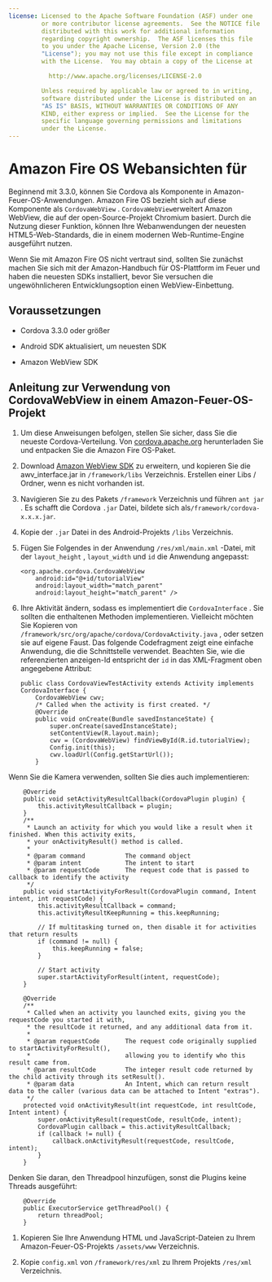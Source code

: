 ```yaml
---
license: Licensed to the Apache Software Foundation (ASF) under one
         or more contributor license agreements.  See the NOTICE file
         distributed with this work for additional information
         regarding copyright ownership.  The ASF licenses this file
         to you under the Apache License, Version 2.0 (the
         "License"); you may not use this file except in compliance
         with the License.  You may obtain a copy of the License at

           http://www.apache.org/licenses/LICENSE-2.0

         Unless required by applicable law or agreed to in writing,
         software distributed under the License is distributed on an
         "AS IS" BASIS, WITHOUT WARRANTIES OR CONDITIONS OF ANY
         KIND, either express or implied.  See the License for the
         specific language governing permissions and limitations
         under the License.
---
```


# Amazon Fire OS Webansichten für

Beginnend mit 3.3.0, können Sie Cordova als Komponente in Amazon-Feuer-OS-Anwendungen. Amazon Fire OS bezieht sich auf diese Komponente als `CordovaWebView` . `CordovaWebView`erweitert Amazon WebView, die auf der open-Source-Projekt Chromium basiert. Durch die Nutzung dieser Funktion, können Ihre Webanwendungen der neuesten HTML5-Web-Standards, die in einem modernen Web-Runtime-Engine ausgeführt nutzen.

Wenn Sie mit Amazon Fire OS nicht vertraut sind, sollten Sie zunächst machen Sie sich mit der Amazon-Handbuch für OS-Plattform im Feuer und haben die neuesten SDKs installiert, bevor Sie versuchen die ungewöhnlicheren Entwicklungsoption einen WebView-Einbettung.

## Voraussetzungen

*   Cordova 3.3.0 oder größer

*   Android SDK aktualisiert, um neuesten SDK

*   Amazon WebView SDK

## Anleitung zur Verwendung von CordovaWebView in einem Amazon-Feuer-OS-Projekt

1.  Um diese Anweisungen befolgen, stellen Sie sicher, dass Sie die neueste Cordova-Verteilung. Von [cordova.apache.org][1] herunterladen Sie und entpacken Sie die Amazon Fire OS-Paket.

2.  Download [Amazon WebView SDK][2] zu erweitern, und kopieren Sie die awv_interface.jar in `/framework/libs` Verzeichnis. Erstellen einer Libs / Ordner, wenn es nicht vorhanden ist.

3.  Navigieren Sie zu des Pakets `/framework` Verzeichnis und führen `ant jar` . Es schafft die Cordova `.jar` Datei, bildete sich als`/framework/cordova-x.x.x.jar`.

4.  Kopie der `.jar` Datei in des Android-Projekts `/libs` Verzeichnis.

5.  Fügen Sie Folgendes in der Anwendung `/res/xml/main.xml` -Datei, mit der `layout_height` , `layout_width` und `id` die Anwendung angepasst:
    
        <org.apache.cordova.CordovaWebView
            android:id="@+id/tutorialView"
            android:layout_width="match_parent"
            android:layout_height="match_parent" />
        

6.  Ihre Aktivität ändern, sodass es implementiert die `CordovaInterface` . Sie sollten die enthaltenen Methoden implementieren. Vielleicht möchten Sie Kopieren von `/framework/src/org/apache/cordova/CordovaActivity.java` , oder setzen sie auf eigene Faust. Das folgende Codefragment zeigt eine einfache Anwendung, die die Schnittstelle verwendet. Beachten Sie, wie die referenzierten anzeigen-Id entspricht der `id` in das XML-Fragment oben angegebene Attribut:
    
        public class CordovaViewTestActivity extends Activity implements CordovaInterface {
            CordovaWebView cwv;
            /* Called when the activity is first created. */
            @Override
            public void onCreate(Bundle savedInstanceState) {
                super.onCreate(savedInstanceState);
                setContentView(R.layout.main);
                cwv = (CordovaWebView) findViewById(R.id.tutorialView);
                Config.init(this);
                cwv.loadUrl(Config.getStartUrl());
            }
        

 [1]: http://cordova.apache.org
 [2]: https://developer.amazon.com/sdk/fire/IntegratingAWV.html#installawv

Wenn Sie die Kamera verwenden, sollten Sie dies auch implementieren:

        @Override
        public void setActivityResultCallback(CordovaPlugin plugin) {
            this.activityResultCallback = plugin;
        }
        /**
         * Launch an activity for which you would like a result when it finished. When this activity exits,
         * your onActivityResult() method is called.
         *
         * @param command           The command object
         * @param intent            The intent to start
         * @param requestCode       The request code that is passed to callback to identify the activity
         */
        public void startActivityForResult(CordovaPlugin command, Intent intent, int requestCode) {
            this.activityResultCallback = command;
            this.activityResultKeepRunning = this.keepRunning;
    
            // If multitasking turned on, then disable it for activities that return results
            if (command != null) {
                this.keepRunning = false;
            }
    
            // Start activity
            super.startActivityForResult(intent, requestCode);
        }
    
        @Override
        /**
         * Called when an activity you launched exits, giving you the requestCode you started it with,
         * the resultCode it returned, and any additional data from it.
         *
         * @param requestCode       The request code originally supplied to startActivityForResult(),
         *                          allowing you to identify who this result came from.
         * @param resultCode        The integer result code returned by the child activity through its setResult().
         * @param data              An Intent, which can return result data to the caller (various data can be attached to Intent "extras").
         */
        protected void onActivityResult(int requestCode, int resultCode, Intent intent) {
            super.onActivityResult(requestCode, resultCode, intent);
            CordovaPlugin callback = this.activityResultCallback;
            if (callback != null) {
                callback.onActivityResult(requestCode, resultCode, intent);
            }
        }
    

Denken Sie daran, den Threadpool hinzufügen, sonst die Plugins keine Threads ausgeführt:

        @Override
        public ExecutorService getThreadPool() {
            return threadPool;
        }
    

1.  Kopieren Sie Ihre Anwendung HTML und JavaScript-Dateien zu Ihrem Amazon-Feuer-OS-Projekts `/assets/www` Verzeichnis.

2.  Kopie `config.xml` von `/framework/res/xml` zu Ihrem Projekts `/res/xml` Verzeichnis.